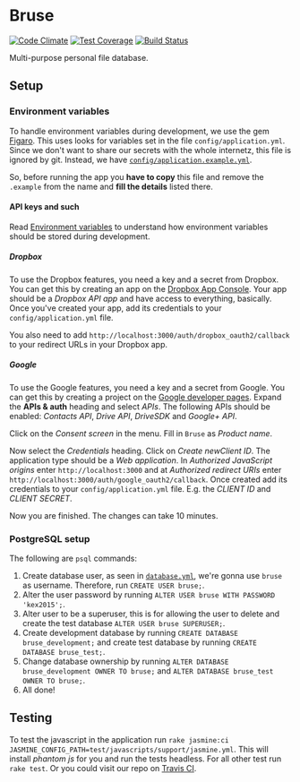 # Bruse

[![Code Climate](https://codeclimate.com/repos/54ef681a6956806ad40003cc/badges/3ced46e71c97f5a488c1/gpa.svg)](https://codeclimate.com/repos/54ef681a6956806ad40003cc/feed)
[![Test Coverage](https://codeclimate.com/repos/54ef681a6956806ad40003cc/badges/3ced46e71c97f5a488c1/coverage.svg)](https://codeclimate.com/repos/54ef681a6956806ad40003cc/feed)
[![Build Status](https://travis-ci.org/tkomstadius/bruse.svg?branch=develop)](https://travis-ci.org/tkomstadius/bruse)

Multi-purpose personal file database.

## Setup

### Environment variables

To handle environment variables during development, we use the gem
[Figaro](https://github.com/laserlemon/figaro/). This uses looks for variables
set in the file `config/application.yml`. Since we don't want to share our
secrets with the whole internetz, this file is ignored by git. Instead, we have
[`config/application.example.yml`](config/application.example.yml).

So, before running the app you **have to copy** this file and remove the
`.example` from the name and **fill the details** listed there.

#### API keys and such

Read [Environment variables](#environment-variables) to understand how
environment variables should be stored during development.

##### Dropbox

To use the Dropbox features, you need a key and a secret from Dropbox. You can
get this by creating an app on the
[Dropbox App Console](https://www.dropbox.com/developers/apps). Your app should
be a *Dropbox API app* and have access to everything, basically. Once you've
created your app, add its credentials to your `config/application.yml` file.

You also need to add `http://localhost:3000/auth/dropbox_oauth2/callback` to your
redirect URLs in your Dropbox app.

##### Google

To use the Google features, you need a key and a secret from Google. You can
get this by creating a project on the [Google developer pages](https://console.developers.google.com/project). Expand the **APIs & auth** heading and select *APIs*. The following APIs should be enabled: *Contacts API*, *Drive API*, *DriveSDK* and *Google+ API*. 

Click on the *Consent screen* in the menu. Fill in `Bruse` as *Product name*.

Now select the *Credentials* heading. Click on *Create newClient ID*. The application type should be a *Web application*. In *Authorized JavaScript origins* enter `http://localhost:3000` and at *Authorized redirect URIs* enter `http://localhost:3000/auth/google_oauth2/callback`. Once created add its credentials to your `config/application.yml` file. E.g. the *CLIENT ID* and *CLIENT SECRET*.

Now you are finished. The changes can take 10 minutes.

### PostgreSQL setup

The following are `psql` commands:

1. Create database user, as seen in [`database.yml`](config/database.yml), we're
gonna use `bruse` as username. Therefore, run `CREATE USER bruse;`.
2. Alter the user password by running `ALTER USER bruse WITH PASSWORD 'kex2015';`.
3. Alter user to be a superuser, this is for allowing the user to delete and
  create the test database `ALTER USER bruse SUPERUSER;`.
4. Create development database by running `CREATE DATABASE bruse_development;`
and create test database by running `CREATE DATABASE bruse_test;`.
5. Change database ownership by running `ALTER DATABASE bruse_development OWNER TO bruse;`
and `ALTER DATABASE bruse_test OWNER TO bruse;`.
6. All done!

## Testing

To test the javascript in the application run
`rake jasmine:ci JASMINE_CONFIG_PATH=test/javascripts/support/jasmine.yml`. This
will install *phantom js* for you and run the tests headless. For all other test
run `rake test`. Or you could visit our repo on
[Travis CI](https://travis-ci.org/tkomstadius/bruse).
